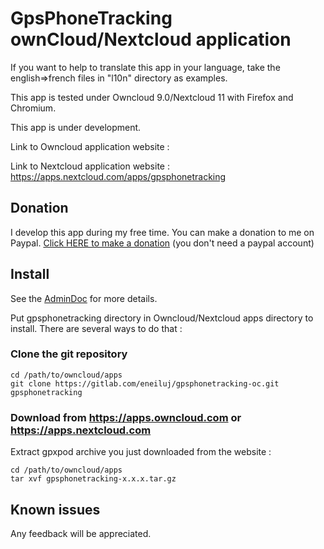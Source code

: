 # GpsPhoneTracking ownCloud/Nextcloud application


If you want to help to translate this app in your language, take the english=>french files in "l10n" directory as examples.

This app is tested under Owncloud 9.0/Nextcloud 11 with Firefox and Chromium.

This app is under development.

Link to Owncloud application website :

Link to Nextcloud application website : https://apps.nextcloud.com/apps/gpsphonetracking

## Donation

I develop this app during my free time. You can make a donation to me on Paypal. [Click HERE to make a donation](https://www.paypal.com/cgi-bin/webscr?cmd=_s-xclick&hosted_button_id=66PALMY8SF5JE) (you don't need a paypal account)

## Install

See the [AdminDoc](https://gitlab.com/eneiluj/gpsphonetracking-oc/wikis/admindoc) for more details.

Put gpsphonetracking directory in Owncloud/Nextcloud apps directory to install.
There are several ways to do that :

### Clone the git repository

```
cd /path/to/owncloud/apps
git clone https://gitlab.com/eneiluj/gpsphonetracking-oc.git gpsphonetracking
```

### Download from https://apps.owncloud.com or https://apps.nextcloud.com

Extract gpxpod archive you just downloaded from the website :
```
cd /path/to/owncloud/apps
tar xvf gpsphonetracking-x.x.x.tar.gz
```

## Known issues

Any feedback will be appreciated.
